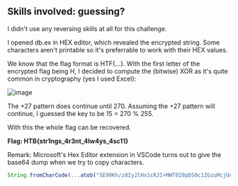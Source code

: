## Skills involved: guessing?

I didn't use any reversing skills at all for this challenge.

I opened db.ex in HEX editor, which revealed the encrypted string. Some characters aren't printable so it's preferrable to work with their HEX values.

We know that the flag format is HTF{...}. With the first letter of the encrypted flag being H, I decided to compute the (bitwise) XOR as it's quite common in cryptography (yes I used Excel):

![image](https://user-images.githubusercontent.com/26480299/169563818-0b64eda6-e214-407b-880f-cd4c1aa31f34.png)

The +27 pattern does continue until 270. Assuming the +27 pattern will continue, I guessed the key to be 15 = 270 % 255.

With this the whole flag can be recovered.

**Flag: HTB{str1ngs_4r3nt_4lw4ys_4sc11}**

Remark: Microsoft's Hex Editor extension in VSCode turns out to give the base64 dump when we try to copy characters.
```js
String.fromCharCode(...atob("SE90Kh/z0Iy2lHx1cRJI+MWT029pDS0c1ZGzuMcjUA==").split("").map((x,i)=>x.charCodeAt(0)^(27*i)%255))
```
